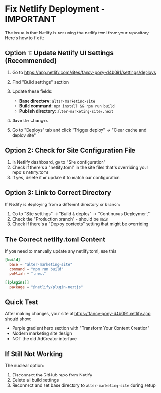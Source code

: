 # Fix Netlify Deployment - IMPORTANT

The issue is that Netlify is not using the netlify.toml from your repository. Here's how to fix it:

## Option 1: Update Netlify UI Settings (Recommended)

1. Go to https://app.netlify.com/sites/fancy-pony-d4b091/settings/deploys

2. Find "Build settings" section

3. Update these fields:
   - **Base directory**: `alter-marketing-site`
   - **Build command**: `npm install && npm run build`
   - **Publish directory**: `alter-marketing-site/.next`

4. Save the changes

5. Go to "Deploys" tab and click "Trigger deploy" → "Clear cache and deploy site"

## Option 2: Check for Site Configuration File

1. In Netlify dashboard, go to "Site configuration" 
2. Check if there's a "netlify.toml" in the site files that's overriding your repo's netlify.toml
3. If yes, delete it or update it to match our configuration

## Option 3: Link to Correct Directory

If Netlify is deploying from a different directory or branch:

1. Go to "Site settings" → "Build & deploy" → "Continuous Deployment"
2. Check the "Production branch" - should be `main`
3. Check if there's a "Deploy contexts" setting that might be overriding

## The Correct netlify.toml Content

If you need to manually update any netlify.toml, use this:

```toml
[build]
  base = "alter-marketing-site"
  command = "npm run build"
  publish = ".next"

[[plugins]]
  package = "@netlify/plugin-nextjs"
```

## Quick Test

After making changes, your site at https://fancy-pony-d4b091.netlify.app should show:
- Purple gradient hero section with "Transform Your Content Creation"
- Modern marketing site design
- NOT the old AdCreator interface

## If Still Not Working

The nuclear option:
1. Disconnect the GitHub repo from Netlify
2. Delete all build settings
3. Reconnect and set base directory to `alter-marketing-site` during setup